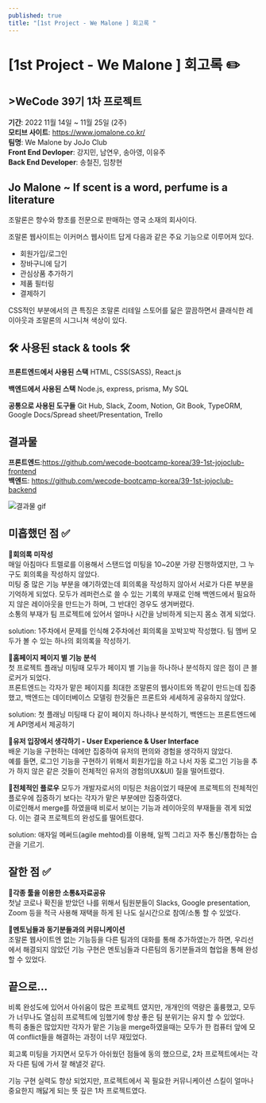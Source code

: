 ```yaml
---
published: true
title: "[1st Project - We Malone ] 회고록 "
---
```


# [1st Project - We Malone ] 회고록 ✏️

## >WeCode 39기 1차 프로젝트

**기간**: 2022 11월 14일 ~ 11월 25일 (2주)  
**모티브 사이트**: https://www.jomalone.co.kr/  
**팀명**: We Malone by JoJo Club  
**Front End Devloper**: 강지민, 남연우, 송아영, 이유주  
**Back End Developer**: 송철진, 임창현  
 
## Jo Malone ~ If scent is a word, perfume is a literature 

조말론은 향수와 향초를 전문으로 판매하는 영국 소재의 회사이다.  

조말론 웹사이트는 이커머스 웹사이트 답게 다음과 같은 주요 기능으로 이루어져 있다.  

- 회원가입/로그인
- 장바구니에 담기
- 관심상품 추가하기
- 제품 필터링
- 결제하기

CSS적인 부분에서의 큰 특징은 조말론 리테일 스토어를 닮은 깔끔하면서 클래식한 레이아웃과 조말론의 시그니쳐 색상이 있다.  

## 🛠️ 사용된 stack & tools 🛠️ 

**프론트엔드에서 사용된 스택**
HTML, CSS(SASS), React.js

**백엔드에서 사용된 스택**
Node.js, express, prisma, My SQL

**공통으로 사용된 도구들**
Git Hub, Slack, Zoom, Notion, Git Book, TypeORM, Google Docs/Spread sheet/Presentation, Trello

## 결과물

**프론트엔드**:https://github.com/wecode-bootcamp-korea/39-1st-jojoclub-frontend   
**백엔드**: https://github.com/wecode-bootcamp-korea/39-1st-jojoclub-backend   

![결과물 gif](https://user-images.githubusercontent.com/114560119/204144737-7b11404b-7c2b-444e-b62f-bbfb207aff62.gif)



## 미흡했던 점 ✅

**📌회의록 미작성**   
매일 아침마다 트렐로를 이용해서 스탠드업 미팅을 10~20분 가량 진행하였지만, 그 누구도 회의록을 작성하지 않았다.    
미팅 중 많은 기능 부분을 얘기하였는데 회의록을 작성하지 않아서 서로가 다른 부분을 기억하게 되었다. 모두가 레퍼런스로 쓸 수 있는 기록의 부재로 인해 백엔드에서 필요하지 않은 레이아웃을 만드는가 하며, 그 반대인 경우도 생겨버렸다.  
소통의 부재가 팀 프로젝트에 있어서 얼마나 시간을 낭비하게 되는지 몸소 겪게 되었다.  

solution: 1주차에서 문제를 인식해 2주차에선 회의록을 꼬박꼬박 작성했다. 팀 멤버 모두가 볼 수 있는 하나의 회의록을 작성하기.  


**📌홈페이지 페이지 별 기능 분석**  
첫 프로젝트 플래닝 미팅때 모두가 페이지 별 기능을 하나하나 분석하지 않은 점이 큰 블로커가 되었다.  
프론트엔드는 각자가 맡은 페이지를 최대한 조말론의 웹사이트와 똑같이 만드는데 집중했고, 백엔드는 데이터베이스 모델링 한것들은 프론트와 세세하게 공유하지 않았다.  

solution: 첫 플래닝 미팅때 다 같이 페이지 하나하나 분석하기, 백엔드는 프론트엔드에게 API명세서 제공하기 

**📌유저 입장에서 생각하기 - User Experience & User Interface**  
배운 기능을 구현하는 데에만 집중하여 유저의 편의와 경험을 생각하지 않았다.  
예를 들면, 로그인 기능을 구현하기 위해서 회원가입을 하고 나서 자동 로그인 기능을 추가 하지 않은 같은 것들이 전체적인 유저의 경험의UX&UI) 질을 떨어트렸다.  

**📌전체적인 플로우** 
모두가 개발자로서의 미팅은 처음이었기 때문에 프로젝트의 전체적인 플로우에 집중하기 보다는 각자가 맡은 부분에만 집중하였다.  
이로인해서 merge를 하였을때 비로서 보이는 기능과 레이아웃의 부재들을 겪게 되었다. 이는 결국 프로젝트의 완성도를 떨어트렸다.   

solution: 애자일 메써드(agile mehtod)를 이용해, 일찍 그리고 자주 통신/통합하는 습관을 기르기.  

## 잘한 점  ✅

**📌각종 툴을 이용한 소통&자료공유**  
첫날 코로나 확진을 받았던 나를 위해서 팀원분들이 Slacks, Google presentation, Zoom 등을 적극 사용해 재택을 하게 된 나도 실시간으로 참여/소통 할 수 있었다.  

**📌멘토님들과 동기분들과의 커뮤니케이션**  
조말론 웹사이트엔 없는 기능등을 다른 팀과의 대화를 통해 추가하였는가 하면, 우리선에서 해결되지 않았던 기능 구현은 멘토님들과 다른팀의 동기분들과의 협업을 통해 완성 할 수 있었다.  


## 끝으로...  

비록 완성도에 있어서 아쉬움이 많은 프로젝트 였지만, 개개인의 역량은 훌륭했고, 모두가 너무나도 열심히 프로젝트에 임했기에 항상 좋은 팀 분위기는 유지 할 수 있었다.  
특히 충돌은 많았지만 각자가 맡은 기능을 merge하였을때는 모두가 한 컴퓨터 앞에 모여 conflict들을 해결하는 과정이 너무 재밌었다.   

회고록 미팅을 가지면서 모두가 아쉬웠던 점들에 동의 했으므로, 2차 프로젝트에서는 각자 다른 팀에 가서 잘 해낼것 같다.   

기능 구현 실력도 향상 되었지만, 프로젝트에서 꼭 필요한 커뮤니케이션 스킬이 얼마나 중요한지 깨닳게 되는 뜻 깊은 1차 프로젝트였다.  






